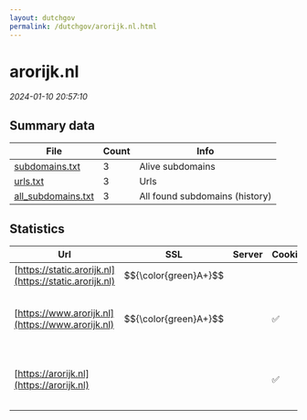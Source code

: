 ```yaml
---
layout: dutchgov
permalink: /dutchgov/arorijk.nl.html
---
```



# arorijk.nl
*2024-01-10 20:57:10*
## Summary data


| File       | Count | Info |
|------------|-------|------|
|[subdomains.txt](/data/arorijk.nl/subdomains.txt)|3|Alive subdomains|
|[urls.txt](/data/arorijk.nl/urls.txt)|3|Urls|
|[all_subdomains.txt](/data/arorijk.nl/all_subdomains.txt)|3|All found subdomains (history)|


## Statistics


| Url | SSL | Server | Cookie | HSTS | CSP | XFO | XXP | RP | Tech |Title |
|------------|-------|------|------|------|------|------|------|------|------|------|
|[https://static.arorijk.nl](https://static.arorijk.nl)| $${\color{green}A+}$$ || |:white_check_mark: | :white_check_mark:| | :white_check_mark: | :white_check_mark: |HSTS||
|[https://www.arorijk.nl](https://www.arorijk.nl)| $${\color{green}A+}$$ ||:white_check_mark: |:white_check_mark: | :white_check_mark:| :white_check_mark: | :white_check_mark: | :white_check_mark: |HSTS Ruby Ruby on Rails|Agressie Registr...|
|[https://arorijk.nl](https://arorijk.nl)| ||:white_check_mark: |:white_check_mark: | :white_check_mark:| :white_check_mark: | :white_check_mark: | :white_check_mark: |HSTS Ruby Ruby on Rails|Agressie Registr...|